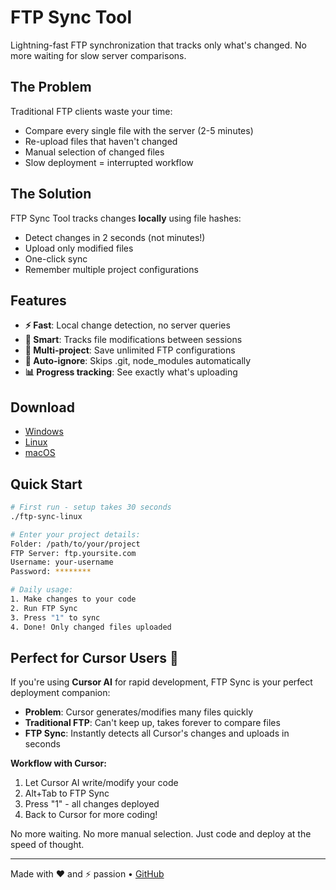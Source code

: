 # FTP Sync Tool

Lightning-fast FTP synchronization that tracks only what's changed. No more waiting for slow server comparisons.

## The Problem

Traditional FTP clients waste your time:
- Compare every single file with the server (2-5 minutes)
- Re-upload files that haven't changed
- Manual selection of changed files
- Slow deployment = interrupted workflow

## The Solution

FTP Sync Tool tracks changes **locally** using file hashes:
- Detect changes in 2 seconds (not minutes!)
- Upload only modified files
- One-click sync
- Remember multiple project configurations

## Features

- **⚡ Fast**: Local change detection, no server queries
- **🎯 Smart**: Tracks file modifications between sessions
- **📁 Multi-project**: Save unlimited FTP configurations
- **🚫 Auto-ignore**: Skips .git, node_modules automatically
- **📊 Progress tracking**: See exactly what's uploading

## Download

- [Windows](https://github.com/mansourjabin/ftp-sync-tool/releases/latest/download/ftp-sync-windows.exe)
- [Linux](https://github.com/mansourjabin/ftp-sync-tool/releases/latest/download/ftp-sync-linux)
- [macOS](https://github.com/mansourjabin/ftp-sync-tool/releases/latest/download/ftp-sync-macos)

## Quick Start

```bash
# First run - setup takes 30 seconds
./ftp-sync-linux

# Enter your project details:
Folder: /path/to/your/project
FTP Server: ftp.yoursite.com
Username: your-username
Password: ********

# Daily usage:
1. Make changes to your code
2. Run FTP Sync
3. Press "1" to sync
4. Done! Only changed files uploaded
```

## Perfect for Cursor Users 🎯

If you're using **Cursor AI** for rapid development, FTP Sync is your perfect deployment companion:

- **Problem**: Cursor generates/modifies many files quickly
- **Traditional FTP**: Can't keep up, takes forever to compare files
- **FTP Sync**: Instantly detects all Cursor's changes and uploads in seconds

**Workflow with Cursor:**
1. Let Cursor AI write/modify your code
2. Alt+Tab to FTP Sync
3. Press "1" - all changes deployed
4. Back to Cursor for more coding!

No more waiting. No more manual selection. Just code and deploy at the speed of thought.

---

Made with ❤️ and ⚡ passion • [GitHub](https://github.com/mansourjabin/ftp-sync-tool)
